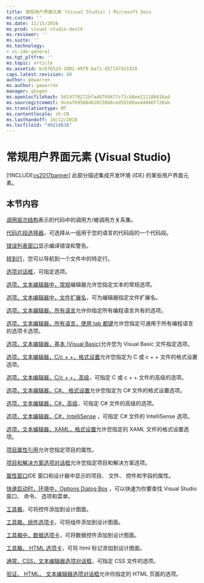 ```yaml
---
title: 常规用户界面元素 (Visual Studio) | Microsoft Docs
ms.custom: ''
ms.date: 11/15/2016
ms.prod: visual-studio-dev14
ms.reviewer: ''
ms.suite: ''
ms.technology:
- vs-ide-general
ms.tgt_pltfrm: ''
ms.topic: article
ms.assetid: bc67652d-1001-4979-ba71-d57147d21928
caps.latest.revision: 40
author: gewarren
ms.author: gewarren
manager: ghogen
ms.openlocfilehash: 5d197f0272bfad8769477cf1cb8ee21110b816ad
ms.sourcegitcommit: 9ceaf69568d61023868ced59108ae4dd46f720ab
ms.translationtype: MT
ms.contentlocale: zh-CN
ms.lasthandoff: 10/12/2018
ms.locfileid: "49214638"
---
```

# <a name="general-user-interface-elements-visual-studio"></a>常规用户界面元素 (Visual Studio)
[!INCLUDE[vs2017banner](../../includes/vs2017banner.md)]
此部分描述集成开发环境 (IDE) 的某些用户界面元素。

## <a name="in-this-section"></a>本节内容
 [调用层次结构](../../ide/reference/call-hierarchy.md)表示的代码中的调用方/被调用方关系集。

 [代码片段选择器](../../ide/reference/code-snippet-picker.md)，可选择从一组用于您的语言的代码段的一个代码段。

 [错误列表窗口](../../ide/reference/error-list-window.md)显示编译错误和警告。

 [转到行](../../ide/reference/go-to-line.md)，您可以导航到一个文件中的特定行。

 [选项对话框](../../ide/reference/options-dialog-box-visual-studio.md)，可指定选项。

 [选项，文本编辑器中，常规](../../ide/reference/options-text-editor-general.md)编辑器允许您指定文本的常规选项。

 [选项，文本编辑器中，文件扩展名](../../ide/reference/options-text-editor-file-extension.md)，可为编辑器指定文件扩展名。

 [选项，文本编辑器，所有语言](../../ide/reference/options-text-editor-all-languages.md)允许你指定所有编程语言共有的选项。

 [选项，文本编辑器，所有语言，使用 tab 都键](../../ide/reference/options-text-editor-all-languages-tabs.md)允许您指定可通用于所有编程语言的选项卡选项。

 [选项，文本编辑器，基本 (Visual Basic)](../../ide/reference/options-text-editor-basic-visual-basic.md)允许您为 Visual Basic 文件指定选项。

 [选项，文本编辑器，C/c + +，格式设置](../../ide/reference/options-text-editor-c-cpp-formatting.md)允许您指定为 C 或 c + + 文件的格式设置选项。

 [选项，文本编辑器，C/c + +，高级](../../ide/reference/options-text-editor-c-cpp-advanced.md)，可指定 C 或 c + + 文件的高级的选项。

 [选项，文本编辑器，C#、 格式设置](../../ide/reference/options-text-editor-csharp-formatting.md)允许您指定为 C# 文件的格式设置选项。

 [选项，文本编辑器，C#，高级](../../ide/reference/options-text-editor-csharp-advanced.md)，可指定 C# 文件的高级的选项。

 [选项，文本编辑器，C#，IntelliSense](../../ide/reference/options-text-editor-csharp-intellisense.md) ，可指定 C# 文件的 IntelliSense 选项。

 [选项，文本编辑器，XAML，格式设置](../../ide/reference/options-text-editor-xaml-formatting.md)允许您指定的 XAML 文件的格式设置选项。

 [项目属性引用](../../ide/reference/project-properties-reference.md)允许您指定项目的属性。

 [项目和解决方案选项对话框](../../ide/reference/projects-and-solutions-options-dialog-box.md)允许您指定项目和解决方案选项。

 [属性窗口](../../ide/reference/properties-window.md)IDE 窗口和设计器中显示的项目、 文件、 控件和字段的属性。

 [快速启动时，环境中，Options Dialog Box](../../ide/reference/quick-launch-environment-options-dialog-box.md) ，可以快速为你要查找 Visual Studio 窗口、 命令、 选项和菜单。

 [工具箱](../../ide/reference/toolbox.md)，可将控件添加到设计图面。

 [工具箱，组件选项卡](../../ide/reference/toolbox-components-tab.md)，可将组件添加到设计图面。

 [工具箱中，数据选项卡](../../ide/reference/toolbox-data-tab.md)，可将数据控件添加到设计图面。

 [工具箱、 HTML 选项卡](../../ide/reference/toolbox-html-tab.md)，可将 html 标记添加到设计图面。

 [通常，CSS，文本编辑器选项对话框](http://msdn.microsoft.com/library/b33a7617-e69d-4a11-938e-2e218a34a10c)，可指定 CSS 文件的选项。

 [验证、 HTML、 文本编辑器选项对话框](http://msdn.microsoft.com/library/9c24ecfe-263e-4bf1-88de-d01be3992863)允许你指定的 HTML 页面的选项。